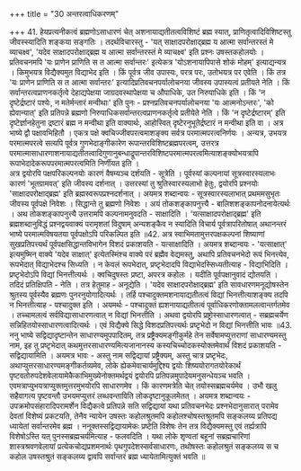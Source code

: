 +++
title = "30 अन्तरत्वाधिकरणम्"

+++
41. हेयप्रत्यनीकत्वं ब्रह्मणोऽसाधारणं चेत् अशनायाद्यतीतत्वविशिष्टं ब्रह्म स्यात्, प्राणितृत्वादिविशिष्टस्तु जीवस्स्यादिति शङ्कया सङ्गतिः । तदर्थविचारस्तु - 'यत् साक्षादपरोक्षाद्ब्रह्म य आत्मा सर्वान्तरस्तं मे व्याचक्ष्व', 'यदेव साक्षादपरोक्षाद्ब्रह्म य आत्मा सर्वान्तरस्तं मे व्याचक्ष्व' इति प्रश्नः उषस्तकहोलयोः । प्रतिवचनमपि 'यः प्राणेन प्राणिति स त आत्मा सर्वान्तरः' इत्येकत्र 'योऽशनायापिपासे शोकं मोहम्' इत्याद्यन्यत्र । किमुभयत्र विद्यैक्यमुत विद्याभेद इति । किं पूर्वत्र जीव उपास्यः, परत्र परः, उतोभयत्र पर एवेति । किं तत्र 'यः प्राणेन प्राणिति स त आत्मा सर्वान्तरः' इत्यादिप्रतिवचनपर्यालोचनया जीवस्य उपास्यत्वं प्रतीयते नेति । किं सर्वान्तरत्वप्राणनकर्तृत्वे देहाद्यपेक्षया जाग्रदवस्थापेक्षया च औपाधिके, उत निरुपाधिके इति । किं 'न दृष्टेर्द्रष्टारं पश्येः, न मतेर्मन्तारं मन्वीथाः' इति पुनः - प्रश्नप्रतिवचनपर्यालोचनया 'यः आत्मनोऽन्तरः', 'को ह्येवान्यात्' इति प्रतिपन्ने ब्रह्मणो निरुपाधिकसर्वान्तरत्वप्राणनकर्तृत्वे प्रतीयेते नेति । किं 'न दृष्टेर्द्रष्टारम्' इति दृष्टेर्ज्ञानहेतुना द्रष्टारं ब्रह्म न मन्वीथा इति वाक्यार्थः, आहोस्वित् दृष्टेरनुभूतेर्द्रष्टारं न मन्वीथा इति वा । अत्र भाष्ये द्वौ पक्षावभिहितौ । एकत्र पक्षे क्वचिज्जीवपरत्वमाशङ्क्य सर्वत्र परमात्मपरत्वनिर्णयः । अन्यत्र, उभयत्र परमात्मपरत्वे सत्यपि पूर्वत्र गुणभेदाङ्गीकारेण रूपान्तरविशिष्टब्रह्मपरत्वम्, उत्तरत्र परमात्मासाधारणाशनायाद्यतीतत्वादिगुणानुबन्धाद्रूपान्तरविशिष्टपरमात्मपरत्वमित्याशङ्क्योभयत्रापि रूपाभेदादेकरूपपरमात्मपरत्वमिति निर्णीयत इति ।   
अत्र द्वयोरपि पक्षपरिकल्पनयोः कारणं वैषम्यञ्च दर्शयति - सूत्रेति । पूर्वस्यां कल्पनायां सूत्रस्वारस्यलाभः कारणं 'भूतग्रामवत्' इति जीवस्य दर्शनात् । उत्तरस्यां तु श्रुतिस्वारस्यलाभो हेतुः, द्वयोरपि प्रश्नयोः 'साक्षादपरोक्षाद्ब्रह्म' इति ब्रह्मस्वरूपप्रश्नदर्शनात् । अयमत्र शब्दान्वयः - सूत्रस्वारस्यलाभात् प्रथममसुभृतः जीवस्य पूर्वपक्षे निवेशः । सिद्धान्ते तु ब्रह्मणो निवेशः । अयं तोकशङ्कापनुत्त्यै - बालिशशङ्कापनोदनायेत्यर्थः । अथ तोकशङ्कापनुत्त्यै उत्तरामपि कल्पनामनुवदति - साक्षादिति । 'यत्साक्षादपरोक्षाद्ब्रह्म' इति ब्रह्मशब्दानुविद्धं प्रश्नद्वयवाक्यं परामृशतां विदुषाम् अन्यशङ्कैव न स्यादिति विचार्य पूर्वत्रापरितोषात् अथानन्तरं भाष्ये परमात्मविषयतया पूर्वपक्षोऽपि परिकल्पित इति ॥42. अत्र स्वाभिमतामुत्तरपक्षकल्पनां शिष्याणां सुखप्रतिपत्त्यर्थं पूर्वपक्षसिद्धान्तविभागेन विशदं प्रकाशयति - यत्साक्षादिति । अयमत्र शब्दान्वयः - 'यत्साक्षात्' इत्यमुष्मिन् वाक्ये 'यदेव साक्षात्' इत्येतस्मिंश्च वाक्ये परं ब्रह्मैव वेद्यमस्तु, अथापि प्रतिवचनभेदो रूपं भिनत्त्येव, रूपभेदात् विद्याभेदश्च सिध्यति । न केवलं रूपभेदात्, प्रष्टृभेदादपि विद्याभेदस्सिध्यतीत्याह - विद्याभिदिति । प्रष्टृभेदोऽपि विद्यां भिनत्तीत्यर्थः । क्वचिदुषस्तः प्रष्टा, अपरत्र कहोलः । यदीति पूर्वपक्षानुवादं द्योतयति । तदिदं प्रतिक्षिपति - नेति । तत्र हेतुमाह - अनूद्येति । 'यदेव साक्षादपरोक्षाद्ब्रह्म' इति सावधारणमनूद्योषस्तेन श्रुतस्य पूर्वस्यैव ब्रह्मणः पुनरनुयोगादित्यर्थः । तर्हि पश्चादुक्तमशनायाद्यतीतत्वं विद्यां भिनत्तीत्याशङ्क्य तदपि न भिनत्तीत्याह - पश्चादुक्त इति । अयमर्थः - पश्चादुक्तं ह्यशनायाद्यतीतत्वं पूर्वाधिकरणोक्तामलत्वान्तर्गतमेव । तच्चामलत्वं सर्वविद्यासाधारणत्वात् न विद्यां भिनत्तीति । अथवा द्वयोरपि प्रष्ट्रोस्साधारणत्वात् - सब्रह्मचर्येण सन्निहितयोस्साधारणत्वादित्यर्थः । एवं विद्यैक्ये सिद्धे विशदप्रतिपत्त्यर्थः प्रष्टृभेदो न विद्यां भिनत्तीति भावः ॥43. ननु भाष्ये सद्विद्यादृष्टान्तेन साधारण्यमुपपादितम्, तत्र प्रष्ट्रैक्यमङ्गीकुर्महे तेन सर्वेषामप्युत्तराणां साधारण्यमस्तु नाम, इह तु प्रष्टृभेदात् कथमुत्तरसाधारण्यमित्यजानानस्य कस्यचिच्चोदकस्योक्तमेवार्थं विशदं प्रकाशयति - सद्विद्यायामिति । अयमत्र भावः - अस्तु नाम सद्विद्यायां प्रष्ट्रैक्यम्, अस्तु चात्र प्रष्टृभेदः, अथाप्युत्तरसाधारण्यमङ्गीकर्तव्यमेव, लोके ह्येकमेवाचार्यमुद्दिश्य द्वयोः शिष्ययोरागतयोरेकार्थं पृष्टवतोरुपदेशवेलायामेकैकाभिमुख्येनोक्तमर्थद्वयं द्वयोरपि प्रतिपन्नमुपादेयमनुसन्धेयञ्च भवति । एवमत्राप्युभयत्राप्युक्तमुत्तरमुभयोरपि साधारणमेव । किं कारणमत्रेति चेत् तयोस्सब्रह्मचर्यमेव । उभौ खलु सहैवागत्य पृष्टवन्तौ उभयमप्युत्तरं लब्धवन्ताविति लोकदृष्टानुकूलमेतत् । अयमत्र शब्दान्वयः - उपक्रमोपसंहारादिपरामर्शेन विद्यैकत्वे प्रतिपन्ने सति सद्विद्यायां यथा प्रतिवचनभेदः प्रश्नभेदानुसारात् परामेव देवतां विशेष्यं प्रकटयति, तेनैव न्यायेन उषस्तः कहोलश्रुतमपि कहोलश्चोषस्तश्रुतमपि सङ्कलय्य प्रतिपद्य ध्यायेतां सर्वान्तरमेव ब्रह्म । ननूक्तस्सद्विद्यायामेकः प्रष्टेति विशेषः तेन तत्र विद्यैक्यमस्तु एवं तर्ह्यत्रापि विशेषोऽस्ति यत् पुनस्सब्रह्मचर्यमित्याह - फलवदिति । यथा लोके शृण्वतां बहूनां सब्रह्मचारिणां शास्त्रश्रवणवेलायां प्रत्येकचोद्यप्रशमनार्थः पृथगुपदेशस्सर्वसाधारणः, तथोषस्तः कहोलश्रुतं सङ्कलय्य स च कहोल उषस्तश्रुतं सङ्कलय्य द्वावपि सर्वान्तरं ब्रह्म ध्यायेतामित्युक्तं भवति ॥